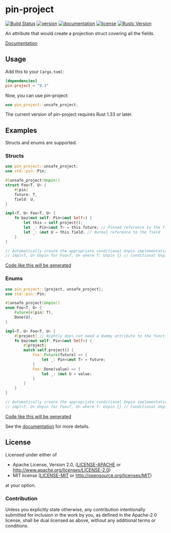 # pin-project

[![Build Status](https://travis-ci.org/taiki-e/pin-project.svg?branch=master)](https://travis-ci.org/taiki-e/pin-project)
[![version](https://img.shields.io/crates/v/pin-project.svg)](https://crates.io/crates/pin-project/)
[![documentation](https://docs.rs/pin-project/badge.svg)](https://docs.rs/pin-project/)
[![license](https://img.shields.io/crates/l/pin-project.svg)](https://crates.io/crates/pin-project/)
[![Rustc Version](https://img.shields.io/badge/rustc-1.33+-lightgray.svg)](https://blog.rust-lang.org/2019/02/28/Rust-1.33.0.html)

An attribute that would create a projection struct covering all the fields.

[Documentation](https://docs.rs/pin-project/)

## Usage

Add this to your `Cargo.toml`:

```toml
[dependencies]
pin-project = "0.3"
```

Now, you can use pin-project:

```rust
use pin_project::unsafe_project;
```

The current version of pin-project requires Rust 1.33 or later.

## Examples

Structs and enums are supported.

### Structs

```rust
use pin_project::unsafe_project;
use std::pin::Pin;

#[unsafe_project(Unpin)]
struct Foo<T, U> {
    #[pin]
    future: T,
    field: U,
}

impl<T, U> Foo<T, U> {
    fn baz(mut self: Pin<&mut Self>) {
        let this = self.project();
        let _: Pin<&mut T> = this.future; // Pinned reference to the field
        let _: &mut U = this.field; // Normal reference to the field
    }
}

// Automatically create the appropriate conditional Unpin implementation.
// impl<T, U> Unpin for Foo<T, U> where T: Unpin {} // Conditional Unpin impl
```

[Code like this will be generated](doc/struct-example-1.md)

### Enums

```rust
use pin_project::{project, unsafe_project};
use std::pin::Pin;

#[unsafe_project(Unpin)]
enum Foo<T, U> {
    Future(#[pin] T),
    Done(U),
}

impl<T, U> Foo<T, U> {
    #[project] // Nightly does not need a dummy attribute to the function.
    fn baz(mut self: Pin<&mut Self>) {
        #[project]
        match self.project() {
            Foo::Future(future) => {
                let _: Pin<&mut T> = future;
            }
            Foo::Done(value) => {
                let _: &mut U = value;
            }
        }
    }
}

// Automatically create the appropriate conditional Unpin implementation.
// impl<T, U> Unpin for Foo<T, U> where T: Unpin {} // Conditional Unpin impl
```

[Code like this will be generated](doc/enum-example-1.md)

See the [documentation](https://docs.rs/pin-project/) for more details.

## License

Licensed under either of

* Apache License, Version 2.0, ([LICENSE-APACHE](LICENSE-APACHE) or <http://www.apache.org/licenses/LICENSE-2.0>)
* MIT license ([LICENSE-MIT](LICENSE-MIT) or <http://opensource.org/licenses/MIT>)

at your option.

### Contribution

Unless you explicitly state otherwise, any contribution intentionally submitted for inclusion in the work by you, as defined in the Apache-2.0 license, shall be dual licensed as above, without any additional terms or conditions.
